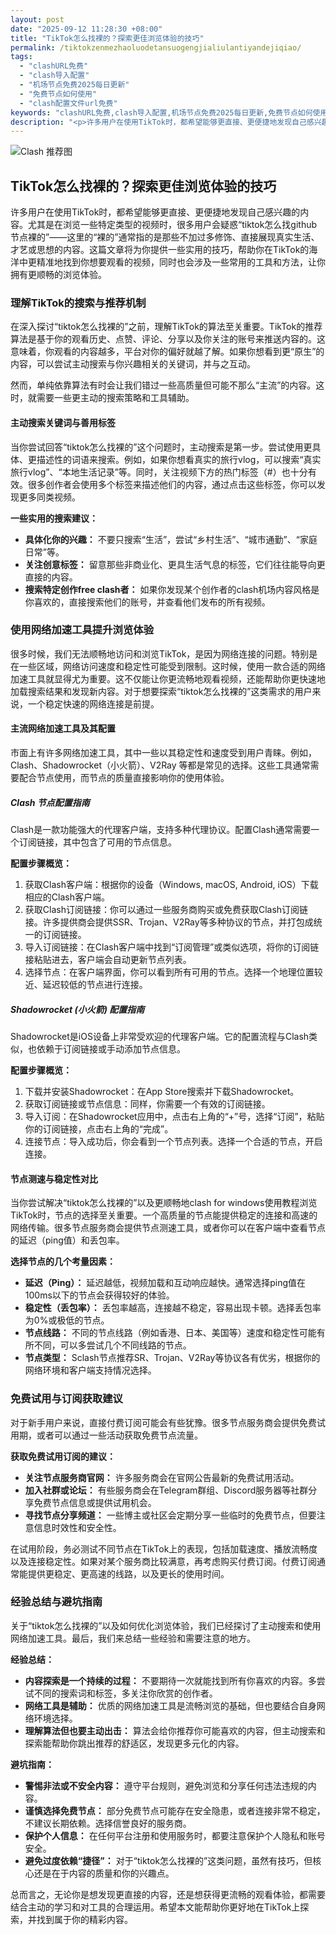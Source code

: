```yaml
---
layout: post
date: "2025-09-12 11:28:30 +08:00"
title: "TikTok怎么找裸的？探索更佳浏览体验的技巧"
permalink: /tiktokzenmezhaoluodetansuogengjialiulantiyandejiqiao/
tags:
  - "clashURL免费"
  - "clash导入配置"
  - "机场节点免费2025每日更新"
  - "免费节点如何使用"
  - "clash配置文件url免费"
keywords: "clashURL免费,clash导入配置,机场节点免费2025每日更新,免费节点如何使用,clash配置文件url免费"
description: "<p>许多用户在使用TikTok时，都希望能够更直接、更便捷地发现自己感兴趣的内容。尤其是在浏览一些特定类型的视频时，很多用户会疑惑“tiktok怎么找github节点裸的”——这里的“裸的”通常指的是那些不加过多修饰、直接展现真实生活、才艺或思想的内容。这篇文章将为你提供一些实用的技巧，帮助你在TikTok的海洋中更精准地找到你想要观看的视频，同时也会涉及一些常用的工具和方法，让你拥有更顺畅的浏览体验。</p>"
---
```


![Clash 推荐图](https://clashjd.github.io/assets/img/机场节点购买.png)

## TikTok怎么找裸的？探索更佳浏览体验的技巧

<p>许多用户在使用TikTok时，都希望能够更直接、更便捷地发现自己感兴趣的内容。尤其是在浏览一些特定类型的视频时，很多用户会疑惑“tiktok怎么找github节点裸的”——这里的“裸的”通常指的是那些不加过多修饰、直接展现真实生活、才艺或思想的内容。这篇文章将为你提供一些实用的技巧，帮助你在TikTok的海洋中更精准地找到你想要观看的视频，同时也会涉及一些常用的工具和方法，让你拥有更顺畅的浏览体验。</p>
<h3>理解TikTok的搜索与推荐机制</h3>
<p>在深入探讨“tiktok怎么找裸的”之前，理解TikTok的算法至关重要。TikTok的推荐算法是基于你的观看历史、点赞、评论、分享以及你关注的账号来推送内容的。这意味着，你观看的内容越多，平台对你的偏好就越了解。如果你想看到更“原生”的内容，可以尝试主动搜索与你兴趣相关的关键词，并与之互动。</p>
<p>然而，单纯依靠算法有时会让我们错过一些高质量但可能不那么“主流”的内容。这时，就需要一些更主动的搜索策略和工具辅助。</p>
<h4>主动搜索关键词与善用标签</h4>
<p>当你尝试回答“tiktok怎么找裸的”这个问题时，主动搜索是第一步。尝试使用更具体、更描述性的词语来搜索。例如，如果你想看真实的旅行vlog，可以搜索“真实旅行vlog”、“本地生活记录”等。同时，关注视频下方的热门标签（#）也十分有效。很多创作者会使用多个标签来描述他们的内容，通过点击这些标签，你可以发现更多同类视频。</p>
<p><b>一些实用的搜索建议：</b></p>
<ul>
<li><b>具体化你的兴趣：</b> 不要只搜索“生活”，尝试“乡村生活”、“城市通勤”、“家庭日常”等。</li>
<li><b>关注创意标签：</b> 留意那些非商业化、更具生活气息的标签，它们往往能导向更直接的内容。</li>
<li><b>搜索特定创作free clash者：</b> 如果你发现某个创作者的clash机场内容风格是你喜欢的，直接搜索他们的账号，并查看他们发布的所有视频。</li>
</ul>
<h3>使用网络加速工具提升浏览体验</h3>
<p>很多时候，我们无法顺畅地访问和浏览TikTok，是因为网络连接的问题。特别是在一些区域，网络访问速度和稳定性可能受到限制。这时候，使用一款合适的网络加速工具就显得尤为重要。这不仅能让你更流畅地观看视频，还能帮助你更快速地加载搜索结果和发现新内容。对于想要探索“tiktok怎么找裸的”这类需求的用户来说，一个稳定快速的网络连接是前提。</p>
<h4>主流网络加速工具及其配置</h4>
<p>市面上有许多网络加速工具，其中一些以其稳定性和速度受到用户青睐。例如，Clash、Shadowrocket（小火箭）、V2Ray 等都是常见的选择。这些工具通常需要配合节点使用，而节点的质量直接影响你的使用体验。</p>
<h5>Clash 节点配置指南</h5>
<p>Clash是一款功能强大的代理客户端，支持多种代理协议。配置Clash通常需要一个订阅链接，其中包含了可用的节点信息。</p>
<p><b>配置步骤概览：</b></p>
<ol>
<li>获取Clash客户端：根据你的设备（Windows, macOS, Android, iOS）下载相应的Clash客户端。</li>
<li>获取Clash订阅链接：你可以通过一些服务商购买或免费获取Clash订阅链接。许多提供商会提供SSR、Trojan、V2Ray等多种协议的节点，并打包成统一的订阅链接。</li>
<li>导入订阅链接：在Clash客户端中找到“订阅管理”或类似选项，将你的订阅链接粘贴进去，客户端会自动更新节点列表。</li>
<li>选择节点：在客户端界面，你可以看到所有可用的节点。选择一个地理位置较近、延迟较低的节点进行连接。</li>
</ol>
<h5>Shadowrocket (小火箭) 配置指南</h5>
<p>Shadowrocket是iOS设备上非常受欢迎的代理客户端。它的配置流程与Clash类似，也依赖于订阅链接或手动添加节点信息。</p>
<p><b>配置步骤概览：</b></p>
<ol>
<li>下载并安装Shadowrocket：在App Store搜索并下载Shadowrocket。</li>
<li>获取订阅链接或节点信息：同样，你需要一个有效的订阅链接。</li>
<li>导入订阅：在Shadowrocket应用中，点击右上角的“+”号，选择“订阅”，粘贴你的订阅链接，点击右上角的“完成”。</li>
<li>连接节点：导入成功后，你会看到一个节点列表。选择一个合适的节点，开启连接。</li>
</ol>
<h4>节点测速与稳定性对比</h4>
<p>当你尝试解决“tiktok怎么找裸的”以及更顺畅地clash for windows使用教程浏览TikTok时，节点的选择至关重要。一个高质量的节点能提供稳定的连接和高速的网络传输。很多节点服务商会提供节点测速工具，或者你可以在客户端中查看节点的延迟（ping值）和丢包率。</p>
<p><b>选择节点的几个考量因素：</b></p>
<ul>
<li><b>延迟（Ping）：</b> 延迟越低，视频加载和互动响应越快。通常选择ping值在100ms以下的节点会获得较好的体验。</li>
<li><b>稳定性（丢包率）：</b> 丢包率越高，连接越不稳定，容易出现卡顿。选择丢包率为0%或极低的节点。</li>
<li><b>节点线路：</b> 不同的节点线路（例如香港、日本、美国等）速度和稳定性可能有所不同，可以多尝试几个不同线路的节点。</li>
<li><b>节点类型：</b> Sclash节点推荐SR、Trojan、V2Ray等协议各有优劣，根据你的网络环境和客户端支持情况选择。</li>
</ul>
<h3>免费试用与订阅获取建议</h3>
<p>对于新手用户来说，直接付费订阅可能会有些犹豫。很多节点服务商会提供免费试用期，或者可以通过一些活动获取免费节点流量。</p>
<p><b>获取免费试用订阅的建议：</b></p>
<ul>
<li><b>关注节点服务商官网：</b> 许多服务商会在官网公告最新的免费试用活动。</li>
<li><b>加入社群或论坛：</b> 有些服务商会在Telegram群组、Discord服务器等社群分享免费节点信息或提供试用机会。</li>
<li><b>寻找节点分享频道：</b> 一些博主或社区会定期分享一些临时的免费节点，但要注意信息时效性和安全性。</li>
</ul>
<p>在试用阶段，务必测试不同节点在TikTok上的表现，包括加载速度、播放流畅度以及连接稳定性。如果对某个服务商比较满意，再考虑购买付费订阅。付费订阅通常能提供更稳定、更高速的线路，以及更长的使用时间。</p>
<h3>经验总结与避坑指南</h3>
<p>关于“tiktok怎么找裸的”以及如何优化浏览体验，我们已经探讨了主动搜索和使用网络加速工具。最后，我们来总结一些经验和需要注意的地方。</p>
<p><b>经验总结：</b></p>
<ul>
<li><b>内容探索是一个持续的过程：</b> 不要期待一次就能找到所有你喜欢的内容。多尝试不同的搜索词和标签，多关注你欣赏的创作者。</li>
<li><b>网络工具是辅助：</b> 优质的网络加速工具是流畅浏览的基础，但也要结合自身网络环境选择。</li>
<li><b>理解算法但也要主动出击：</b> 算法会给你推荐你可能喜欢的内容，但主动搜索和探索能帮助你跳出推荐的舒适区，发现更多元化的内容。</li>
</ul>
<p><b>避坑指南：</b></p>
<ul>
<li><b>警惕非法或不安全内容：</b> 遵守平台规则，避免浏览和分享任何违法违规的内容。</li>
<li><b>谨慎选择免费节点：</b> 部分免费节点可能存在安全隐患，或者连接非常不稳定，不建议长期依赖。选择信誉良好的服务商。</li>
<li><b>保护个人信息：</b> 在任何平台注册和使用服务时，都要注意保护个人隐私和账号安全。</li>
<li><b>避免过度依赖“捷径”：</b> 对于“tiktok怎么找裸的”这类问题，虽然有技巧，但核心还是在于内容的质量和你的兴趣点。</li>
</ul>
<p>总而言之，无论你是想发现更直接的内容，还是想获得更流畅的观看体验，都需要结合主动的学习和对工具的合理运用。希望本文能帮助你更好地在TikTok上探索，并找到属于你的精彩内容。</p>